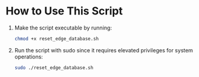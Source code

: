 # How to Use This Script

1. Make the script executable by running:
   ```bash
   chmod +x reset_edge_database.sh
   ```
2. Run the script with sudo since it requires elevated privileges for system operations:
    ```bash
    sudo ./reset_edge_database.sh
    ```